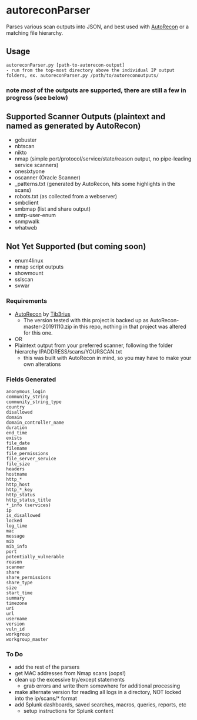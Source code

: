 # autoreconParser
Parses various scan outputs into JSON, and best used with [AutoRecon](https://github.com/Tib3rius/AutoRecon) or a matching file hierarchy.

## Usage
```
autoreconParser.py [path-to-autorecon-output]
- run from the top-most directory above the individual IP output folders, ex. autoreconParser.py /path/to/autoreconoutputs/
```

### note *most* of the outputs are supported, there are still a few in progress (see below)
## Supported Scanner Outputs (plaintext and named as generated by AutoRecon)
- gobuster
- nbtscan
- nikto
- nmap (simple port/protocol/service/state/reason output, no pipe-leading service scanners)
- onesixtyone
- oscanner (Oracle Scanner)
- _patterns.txt (generated by AutoRecon, hits some highlights in the scans)
- robots.txt (as collected from a webserver)
- smbclient
- smbmap (list and share output)
- smtp-user-enum
- snmpwalk
- whatweb

## Not Yet Supported (but coming soon)
- enum4linux
- nmap script outputs
- showmount
- sslscan
- svwar

### Requirements
- [AutoRecon](https://github.com/Tib3rius/AutoRecon) by [Tib3rius](https://github.com/Tib3rius/)
  - The version tested with this project is backed up as AutoRecon-master-20191110.zip in this repo, nothing in that project was altered for this one.
- OR
- Plaintext output from your preferred scanner, following the folder hierarchy IPADDRESS/scans/YOURSCAN.txt
	- this was built with AutoRecon in mind, so you may have to make your own alterations

### Fields Generated
```
anonymous_login
community_string
community_string_type
country
disallowed
domain
domain_controller_name
duration
end_time
exists
file_date
filename
file_permissions
file_server_service
file_size
headers
hostname
http_*
http_host
http_*_key
http_status
http_status_title
*_info (services)
ip
is_disallowed
locked
log_time
mac
message
mib
mib_info  
port
potentially_vulnerable
reason
scanner
share
share_permissions
share_type
size
start_time
summary
timezone
uri
url
username
version
vuln_id
workgroup
workgroup_master
```

### To Do
- add the rest of the parsers
- get MAC addresses from Nmap scans (oops!)
- clean up the excessive try/except statements
	- grab errors and write them somewhere for additional processing
- make alternate version for reading all logs in a directory, NOT locked into the ip/scans/* format
- add Splunk dashboards, saved searches, macros, queries, reports, etc
	- setup instructions for Splunk content
